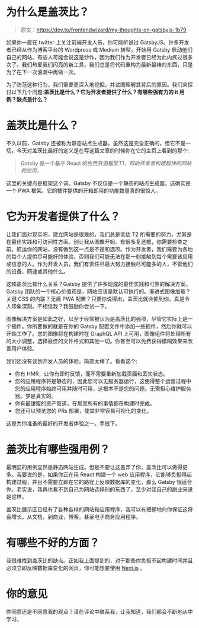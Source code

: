 # 为什么是盖茨比？

> 原文：<https://dev.to/frontendwizard/my-thoughts-on-gatsbyjs-1b79>

如果你一直在 twitter 上关注前端开发人员，你可能听说过 GatsbyJS。许多开发者已经从作为博客平台的 Wordpress 或 Medium 转型，开始用 Gatsby 启动他们自己的网站。有些人可能会说这是炒作，因为我们作为开发者已经为此内疚过很多次了。我们热爱我们闪亮的新工具，我们总是将代码重构为最新最棒的东西，只是为了在下一次浪潮中再做一次。

为了防范这种行为，我们需要更深入地挖掘，并试图理解其背后的原因。我们来探讨以下几个问题:**盖茨比是什么？它为开发者提供了什么？有哪些强有力的 it 用例？缺点是什么？**

# 盖茨比是什么？

不久以前，Gatsby 还被称为静态站点生成器。虽然这是完全正确的，但它不是一切。今天对盖茨比最好的定义是在写这篇文章的时候你在它的主页上看到的那个:

> Gatsby 是一个基于 React 的免费开源框架*T1，帮助开发者构建超快的网站和应用。*

这里的关键点是框架这个词。Gatsby 不仅仅是一个静态的站点生成器。这确实是一个 PWA 框架。它的插件提供的开箱即用的功能数量真的很惊人。

# 它为开发者提供了什么？

让我们面对现实吧，建立网站是很难的，我们总是低估 T2 所需要的努力，尤其是在最佳实践和可访问性方面。别让我从图像开始。有很多复选框，你需要检查之前，航运你的网站，没有做到这一点是不是和选项。作为开发者，我们需要为各地的每个人提供尽可能好的体验，否则我们可能无法在那一刻接触到每个需要该应用或信息的人。作为开发人员，我们有责任尽最大努力接触尽可能多的人，不管他们的设备、网速或其他什么。

这和盖茨比有什么关系？Gatsby 提供了许多现成的最佳实践和可靠的解决方案。Gatsby 团队的一个核心价值观是，网站应该是默认可执行的。渐进式图像加载？关键 CSS 的内联？无痛 PWA 配置？只要你说得出，盖茨比就会抓到你。真是令人印象深刻。不相信我？我鼓励你尝试一下。

图像解决方案是如此之好，以至于经常被认为是盖茨比的强项，尽管它实际上是一个插件。你所要做的就是在你的 Gatsby 配置文件中添加一些插件，然后你就可以开始工作了。您的图像将在构建时在 GraphQL API 上可用，图像组件将处理所有的大小调整，选择最佳的文件格式和其他一切。你甚至可以免费获得模糊效果来改善用户体验。

我们还没有谈到开发人员的体验。简直太棒了。看看这个:

*   你有 HMR，让你有即时反馈，而不需要重新加载页面和丢失状态。
*   您的应用程序将是静态的，因此您可以无服务器运行，这使得整个运营过程中您的应用程序始终可用并随时可用，这根本不是您的问题。无需担心维护服务器。梦是真实的。
*   你有最甜蜜的资产管道，在那里所有的事情都在构建时完成。
*   您还可以预览您的 PRs 部署，使其非常容易可视化的变化。

这是为你准备的最好的开发者体验之一。手放下。

# 盖茨比有哪些强用例？

最明显的用例显然是静态网站生成。但是不要让这愚弄了你，盖茨比可以做得更多。我要说的是，如果你正在用 React 构建一个 web 应用程序，它能够负担得起构建过程，并且不需要立即在它的路径上反映数据库的变化，那么 Gatsby 很适合你。老实说，我再也看不到自己为网站选择别的东西了，至少对我自己的副业来说是这样。

盖茨比展示区已经有了各种各样的网站和应用程序，我可以有把握地向你保证这将会增长。从文档，到商业，博客，甚至电子商务应用程序。

# 有哪些不好的方面？

我很难找到盖茨比的缺点。正如我上面提到的，对于那些你负担不起构建时间并且必须立即反映数据库变化的网页，你可能想要使用 [Next.js](https://nextjs.org/) 。

# 你的意见

你同意还是不同意我的观点？请在评论中联系我，让我知道，我们都会不断地从中学习。